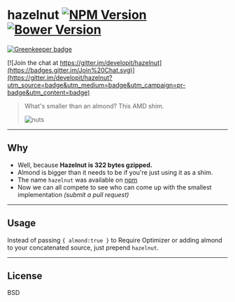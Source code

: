 hazelnut [![NPM Version](http://img.shields.io/npm/v/hazelnut.svg?style=flat)](https://www.npmjs.org/package/hazelnut) [![Bower Version](http://img.shields.io/bower/v/hazelnut.svg?style=flat)](http://bower.io/search/?q=hazelnut)
========

[![Greenkeeper badge](https://badges.greenkeeper.io/developit/hazelnut.svg)](https://greenkeeper.io/)

[![Join the chat at https://gitter.im/developit/hazelnut](https://badges.gitter.im/Join%20Chat.svg)](https://gitter.im/developit/hazelnut?utm_source=badge&utm_medium=badge&utm_campaign=pr-badge&utm_content=badge)

> What's smaller than an almond? This AMD shim.
>
> ![nuts](https://upload.wikimedia.org/wikipedia/en/thumb/0/09/Common-bulk-nuts.jpg/607px-Common-bulk-nuts.jpg)

---


Why
---

- Well, because **Hazelnut is 322 bytes gzipped.**
- Almond is bigger than it needs to be if you're just using it as a shim.
- The name `hazelnut` was available on [npm](https://npmjs.com)
- Now we can all compete to see who can come up with the smallest implementation _(submit a pull request)_


---


Usage
-----

Instead of passing `{ almond:true }` to Require Optimizer or adding almond to your concatenated source, just prepend `hazelnut`.


---


License
-------

BSD

